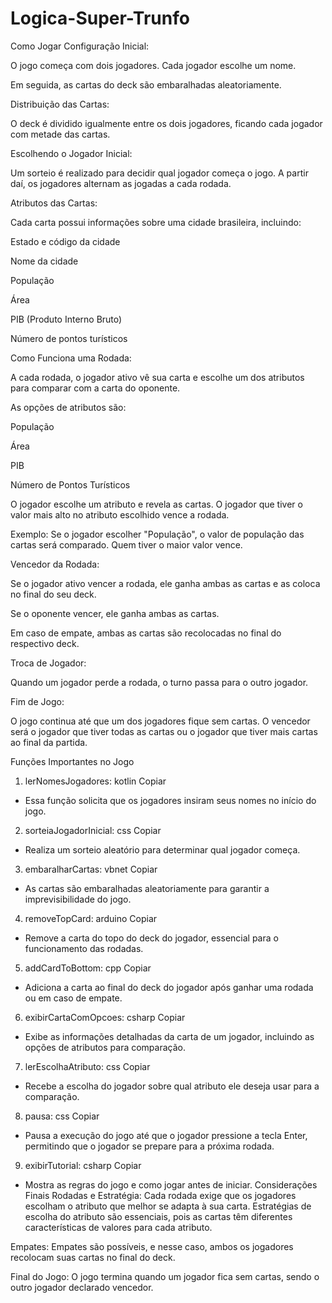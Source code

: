 # Logica-Super-Trunfo

Como Jogar
Configuração Inicial:

O jogo começa com dois jogadores. Cada jogador escolhe um nome.

Em seguida, as cartas do deck são embaralhadas aleatoriamente.

Distribuição das Cartas:

O deck é dividido igualmente entre os dois jogadores, ficando cada jogador com metade das cartas.

Escolhendo o Jogador Inicial:

Um sorteio é realizado para decidir qual jogador começa o jogo. A partir daí, os jogadores alternam as jogadas a cada rodada.

Atributos das Cartas:

Cada carta possui informações sobre uma cidade brasileira, incluindo:

Estado e código da cidade

Nome da cidade

População

Área

PIB (Produto Interno Bruto)

Número de pontos turísticos

Como Funciona uma Rodada:

A cada rodada, o jogador ativo vê sua carta e escolhe um dos atributos para comparar com a carta do oponente.

As opções de atributos são:

População

Área

PIB

Número de Pontos Turísticos

O jogador escolhe um atributo e revela as cartas. O jogador que tiver o valor mais alto no atributo escolhido vence a rodada.

Exemplo: Se o jogador escolher "População", o valor de população das cartas será comparado. Quem tiver o maior valor vence.

Vencedor da Rodada:

Se o jogador ativo vencer a rodada, ele ganha ambas as cartas e as coloca no final do seu deck.

Se o oponente vencer, ele ganha ambas as cartas.

Em caso de empate, ambas as cartas são recolocadas no final do respectivo deck.

Troca de Jogador:

Quando um jogador perde a rodada, o turno passa para o outro jogador.

Fim de Jogo:

O jogo continua até que um dos jogadores fique sem cartas. O vencedor será o jogador que tiver todas as cartas ou o jogador que tiver mais cartas ao final da partida.

Funções Importantes no Jogo
1. lerNomesJogadores:
kotlin
Copiar
- Essa função solicita que os jogadores insiram seus nomes no início do jogo.
2. sorteiaJogadorInicial:
css
Copiar
- Realiza um sorteio aleatório para determinar qual jogador começa.
3. embaralharCartas:
vbnet
Copiar
- As cartas são embaralhadas aleatoriamente para garantir a imprevisibilidade do jogo.
4. removeTopCard:
arduino
Copiar
- Remove a carta do topo do deck do jogador, essencial para o funcionamento das rodadas.
5. addCardToBottom:
cpp
Copiar
- Adiciona a carta ao final do deck do jogador após ganhar uma rodada ou em caso de empate.
6. exibirCartaComOpcoes:
csharp
Copiar
- Exibe as informações detalhadas da carta de um jogador, incluindo as opções de atributos para comparação.
7. lerEscolhaAtributo:
css
Copiar
- Recebe a escolha do jogador sobre qual atributo ele deseja usar para a comparação.
8. pausa:
css
Copiar
- Pausa a execução do jogo até que o jogador pressione a tecla Enter, permitindo que o jogador se prepare para a próxima rodada.
9. exibirTutorial:
csharp
Copiar
- Mostra as regras do jogo e como jogar antes de iniciar.
Considerações Finais
Rodadas e Estratégia: Cada rodada exige que os jogadores escolham o atributo que melhor se adapta à sua carta. Estratégias de escolha do atributo são essenciais, pois as cartas têm diferentes características de valores para cada atributo.

Empates: Empates são possíveis, e nesse caso, ambos os jogadores recolocam suas cartas no final do deck.

Final do Jogo: O jogo termina quando um jogador fica sem cartas, sendo o outro jogador declarado vencedor.


